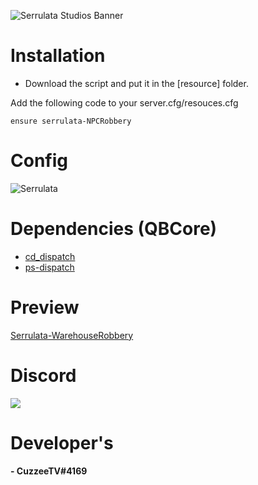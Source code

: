 ![Serrulata Studios Banner](https://i.imgur.com/wG4hycs.gif)

# Installation

* Download the script and put it in the [resource] folder.

Add the following code to your server.cfg/resouces.cfg
```
ensure serrulata-NPCRobbery
```

# Config
![Serrulata](https://i,imgur.com/7QPjHcE.png)

# Dependencies (QBCore)
* [cd_dispatch](https://forum.cfx.re/t/paid-codesign-police-dispatch/2007097)
* [ps-dispatch](https://github.com/Project-Sloth/ps-dispatch)

# Preview 
[Serrulata-WarehouseRobbery](https://streamable.com/pwlpmo) 

# Discord
[![](https://dcbadge.vercel.app/api/server/NerdvuJDX7)](https://discord.gg/NerdvuJDX7)

# Developer's
#### - CuzzeeTV#4169
